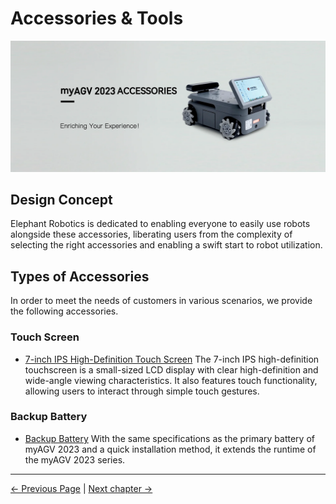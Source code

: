 # Accessories & Tools

<img src="../../resources/1-ProductIntroduction/1.4/banner-agv-2.png" width="800" height="auto" />

## Design Concept
Elephant Robotics is dedicated to enabling everyone to easily use robots alongside these accessories, liberating users from the complexity of selecting the right accessories and enabling a swift start to robot utilization.

## Types of Accessories

In order to meet the needs of customers in various scenarios, we provide the following accessories.

### Touch Screen

- [7-inch IPS High-Definition Touch Screen](../1.4-AccessoriesTools/1.4.1-IPS/1-IPSTouchScreen.md)
  The 7-inch IPS high-definition touchscreen is a small-sized LCD display with clear high-definition and wide-angle viewing characteristics. It also features touch functionality, allowing users to interact through simple touch gestures. 

### Backup Battery

- [Backup Battery](../1.4-AccessoriesTools/1.4.2-BackupBattery/1-BackupBattery.md)
  With the same specifications as the primary battery of myAGV 2023 and a quick installation method, it extends the runtime of the myAGV 2023 series.
  
---

 [← Previous Page](../README.md#chapter-summary) | [Next chapter →](../../2-ProductFeature/README.md)

